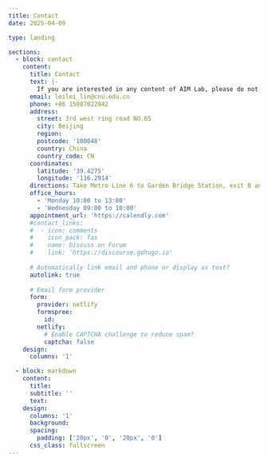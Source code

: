 ```yaml
---
title: Contact
date: 2025-04-09

type: landing

sections:
  - block: contact
    content:
      title: Contact
      text: |-
        If you are interested in any content of AIM Lab, please do not hesitate to contact us through the following methods.
      email: leilei_lin@cnu.edu.cn
      phone: +86 15087022942
      address:
        street: 3rd west ring road NO.65
        city: Beijing
        region: 
        postcode: '100048'
        country: China
        country_code: CN
      coordinates:
        latitude: '39.4275'
        longitude: '116.2914'
      directions: Take Metro Line 6 to Garden Bridge Station, exit B and walk about 500 meters to the second North District of Capital Normal University
      office_hours:
        - 'Monday 10:00 to 13:00'
        - 'Wednesday 09:00 to 10:00'
      appointment_url: 'https://calendly.com'
      #contact_links:
      #  - icon: comments
      #    icon_pack: fas
      #    name: Discuss on Forum
      #    link: 'https://discourse.gohugo.io'
    
      # Automatically link email and phone or display as text?
      autolink: true
    
      # Email form provider
      form:
        provider: netlify
        formspree:
          id:
        netlify:
          # Enable CAPTCHA challenge to reduce spam?
          captcha: false
    design:
      columns: '1'

  - block: markdown
    content:
      title:
      subtitle: ''
      text:
    design:
      columns: '1'
      background:
      spacing:
        padding: ['20px', '0', '20px', '0']
      css_class: fullscreen
---
```

